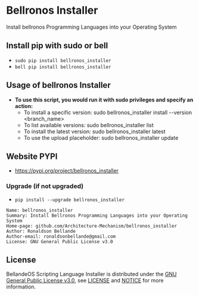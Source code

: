 # Bellronos Installer
Install bellronos Programming Languages into your Operating System 

## Install pip with sudo or bell
- `sudo pip install bellronos_installer`
- `bell pip install bellronos_installer`

## Usage of bellronos Installer
- **To use this script, you would run it with sudo privileges and specify an action:**
  - To install a specific version: sudo bellronos_installer install --version <branch_name>
  - To list available versions: sudo bellronos_installer list
  - To install the latest version: sudo bellronos_installer latest
  - To use the upload placeholder: sudo bellronos_installer update

## Website PYPI
- https://pypi.org/project/bellronos_installer

### Upgrade (if not upgraded)
- `pip install --upgrade bellronos_installer`

```
Name: bellronos_installer
Summary: Install Bellronos Programming Languages into your Operating System 
Home-page: github.com/Architecture-Mechanism/bellronos_installer
Author: Ronaldson Bellande
Author-email: ronaldsonbellande@gmail.com
License: GNU General Public License v3.0
```

## License
BellandeOS Scripting Language Installer is distributed under the [GNU General Public License v3.0](https://www.gnu.org/licenses/gpl-3.0.en.html), see [LICENSE](https://github.com/Architecture-Mechanism/bellronos_installer/blob/main/LICENSE) and [NOTICE](https://github.com/Architecture-Mechanism/bellronos_installer/blob/main/LICENSE) for more information.
